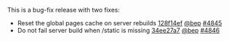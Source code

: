 

This is a bug-fix release with two fixes:

* Reset the global pages cache on server rebuilds [128f14ef](https://github.com/gohugoio/hugo/commit/128f14efad90886ffef37c01ac1e20436a732f97) [@bep](https://github.com/bep) [#4845](https://github.com/gohugoio/hugo/issues/4845)
* Do not fail server build when /static is missing [34ee27a7](https://github.com/gohugoio/hugo/commit/34ee27a78b9e2b5f475d44253ae234067b76cc6e) [@bep](https://github.com/bep) [#4846](https://github.com/gohugoio/hugo/issues/4846)

